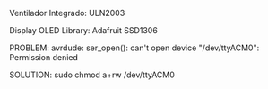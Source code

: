 
Ventilador
Integrado: ULN2003


Display OLED
Library: Adafruit SSD1306


PROBLEM:
avrdude: ser_open(): can't open device "/dev/ttyACM0": Permission denied

SOLUTION:
sudo chmod a+rw /dev/ttyACM0